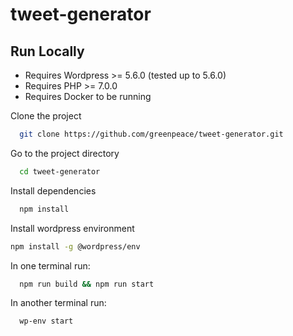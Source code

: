 # tweet-generator

## Run Locally
- Requires Wordpress >= 5.6.0 (tested up to 5.6.0)
- Requires PHP >= 7.0.0
- Requires Docker to be running

Clone the project

```bash
  git clone https://github.com/greenpeace/tweet-generator.git
```

Go to the project directory

```bash
  cd tweet-generator
```

Install dependencies

```bash
  npm install
```

Install wordpress environment
```bash
npm install -g @wordpress/env
```

In one terminal run:

```bash
  npm run build && npm run start
```

In another terminal run:
```bash
  wp-env start
```
